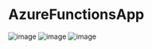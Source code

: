 # AzureFunctionsApp

![image](https://user-images.githubusercontent.com/43309177/48312988-d2241e80-e5f9-11e8-9e63-b6ce1b2c8e66.png)
![image](https://user-images.githubusercontent.com/43309177/48313170-e49f5780-e5fb-11e8-8678-dd377071b81e.png)
![image](https://user-images.githubusercontent.com/43309177/48313206-4364d100-e5fc-11e8-88ac-94a682f84f0c.png)
